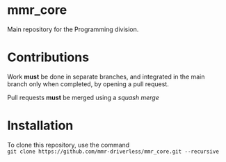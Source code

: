 # mmr_core
Main repository for the Programming division.

# Contributions
Work **must** be done in separate branches, and integrated in the main branch only when completed, by opening a pull request.

Pull requests **must** be merged using a _squash merge_

# Installation
To clone this repository, use the command <br>
`git clone https://github.com/mmr-driverless/mmr_core.git --recursive`
